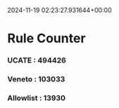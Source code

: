 2024-11-19 02:23:27.931644+00:00
# Rule Counter 
 ### UCATE : 494426

 ### Veneto : 103033

 ### Allowlist : 13930